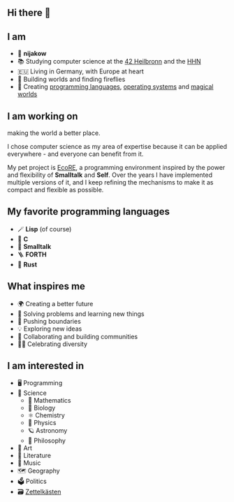 ## Hi there 👋

<!--
**nijakow/nijakow** is a ✨ _special_ ✨ repository because its `README.md` (this file) appears on your GitHub profile.

Here are some ideas to get you started:

- 🔭 I’m currently working on ...
- 🌱 I’m currently learning ...
- 👯 I’m looking to collaborate on ...
- 🤔 I’m looking for help with ...
- 💬 Ask me about ...
- 📫 How to reach me: ...
- 😄 Pronouns: ...
- ⚡ Fun fact: ...
-->

## I am
 - 🖖 **nijakow**
 - 📚 Studying computer science at the [42 Heilbronn](https://www.42heilbronn.de/en/) and the [HHN](https://www.hs-heilbronn.de/en)
 - 🇪🇺 Living in Germany, with Europe at heart
 - 🌱 Building worlds and finding fireflies
 - 🚀 Creating [programming languages](https://github.com/nijakow/EcoRE), [operating systems](https://github.com/nijakow/nios-c) and [magical](https://github.com/nijakow/raven) [worlds](https://github.com/nijakow/lmud)

## I am working on

making the world a better place.

I chose computer science as my area of expertise because it can be applied everywhere - and everyone can benefit from it.

My pet project is [EcoRE](https://github.com/nijakow/EcoRE), a programming environment inspired by the power and flexibility of **Smalltalk** and **Self**. Over the years I have implemented multiple versions of it, and I keep refining the mechanisms to make it as compact and flexible as possible.

## My favorite programming languages
 - 🪄 **Lisp** (of course)
 - 🔧 **C**
 - 🎈 **Smalltalk**
 - 🪜 **FORTH**
 - 🦀 **Rust**

## What inspires me

 - 🌍 Creating a better future
 - 🧠 Solving problems and learning new things
 - 🚀 Pushing boundaries
 - 💡 Exploring new ideas
 - 🤝 Collaborating and building communities
 - 🏳️‍🌈 Celebrating diversity

## I am interested in

 - 🖥️ Programming
 - 🧪 Science
   - 🌌 Mathematics
   - 🧬 Biology
   - ⚛️ Chemistry
   - 🍏 Physics
   - 🪐 Astronomy
   - 📜 Philosophy
 - 🎨 Art
 - 📖 Literature
 - 🎼 Music
 - 🗺️ Geography
 - 🗳️ Politics
 - 🗃️ [Zettelkästen](https://zettelkasten.de/introduction/)

